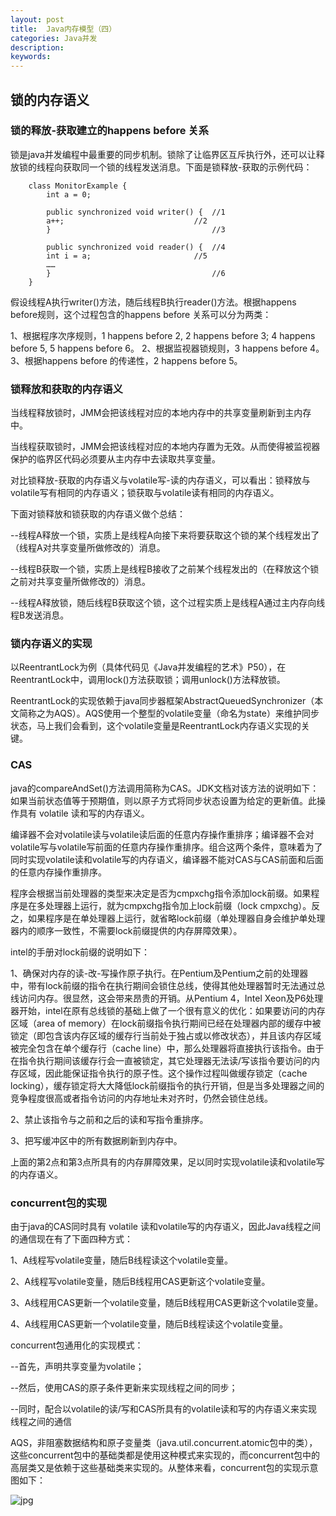 ```yaml
---
layout: post
title:  Java内存模型（四）
categories: Java并发
description: 
keywords: 
---
```



## 锁的内存语义

### 锁的释放-获取建立的happens before 关系

锁是java并发编程中最重要的同步机制。锁除了让临界区互斥执行外，还可以让释放锁的线程向获取同一个锁的线程发送消息。下面是锁释放-获取的示例代码：

		class MonitorExample {
		    int a = 0;

		    public synchronized void writer() {  //1
			a++;                             //2
		    }                                    //3

		    public synchronized void reader() {  //4
			int i = a;                       //5
			……
		    }                                    //6
		}

假设线程A执行writer()方法，随后线程B执行reader()方法。根据happens before规则，这个过程包含的happens before 关系可以分为两类：

1、根据程序次序规则，1 happens before 2, 2 happens before 3; 4 happens before 5, 5 happens before 6。
2、根据监视器锁规则，3 happens before 4。
3、根据happens before 的传递性，2 happens before 5。

### 锁释放和获取的内存语义

当线程释放锁时，JMM会把该线程对应的本地内存中的共享变量刷新到主内存中。

当线程获取锁时，JMM会把该线程对应的本地内存置为无效。从而使得被监视器保护的临界区代码必须要从主内存中去读取共享变量。

对比锁释放-获取的内存语义与volatile写-读的内存语义，可以看出：锁释放与volatile写有相同的内存语义；锁获取与volatile读有相同的内存语义。

下面对锁释放和锁获取的内存语义做个总结：

--线程A释放一个锁，实质上是线程A向接下来将要获取这个锁的某个线程发出了（线程A对共享变量所做修改的）消息。

--线程B获取一个锁，实质上是线程B接收了之前某个线程发出的（在释放这个锁之前对共享变量所做修改的）消息。

--线程A释放锁，随后线程B获取这个锁，这个过程实质上是线程A通过主内存向线程B发送消息。

### 锁内存语义的实现

以ReentrantLock为例（具体代码见《Java并发编程的艺术》P50），在ReentrantLock中，调用lock()方法获取锁；调用unlock()方法释放锁。

ReentrantLock的实现依赖于java同步器框架AbstractQueuedSynchronizer（本文简称之为AQS）。AQS使用一个整型的volatile变量（命名为state）来维护同步状态，马上我们会看到，这个volatile变量是ReentrantLock内存语义实现的关键。

### CAS

java的compareAndSet()方法调用简称为CAS。JDK文档对该方法的说明如下：如果当前状态值等于预期值，则以原子方式将同步状态设置为给定的更新值。此操作具有 volatile 读和写的内存语义。

编译器不会对volatile读与volatile读后面的任意内存操作重排序；编译器不会对volatile写与volatile写前面的任意内存操作重排序。组合这两个条件，意味着为了同时实现volatile读和volatile写的内存语义，编译器不能对CAS与CAS前面和后面的任意内存操作重排序。

程序会根据当前处理器的类型来决定是否为cmpxchg指令添加lock前缀。如果程序是在多处理器上运行，就为cmpxchg指令加上lock前缀（lock cmpxchg）。反之，如果程序是在单处理器上运行，就省略lock前缀（单处理器自身会维护单处理器内的顺序一致性，不需要lock前缀提供的内存屏障效果）。

intel的手册对lock前缀的说明如下：

1、确保对内存的读-改-写操作原子执行。在Pentium及Pentium之前的处理器中，带有lock前缀的指令在执行期间会锁住总线，使得其他处理器暂时无法通过总线访问内存。很显然，这会带来昂贵的开销。从Pentium 4，Intel Xeon及P6处理器开始，intel在原有总线锁的基础上做了一个很有意义的优化：如果要访问的内存区域（area of memory）在lock前缀指令执行期间已经在处理器内部的缓存中被锁定（即包含该内存区域的缓存行当前处于独占或以修改状态），并且该内存区域被完全包含在单个缓存行（cache line）中，那么处理器将直接执行该指令。由于在指令执行期间该缓存行会一直被锁定，其它处理器无法读/写该指令要访问的内存区域，因此能保证指令执行的原子性。这个操作过程叫做缓存锁定（cache locking），缓存锁定将大大降低lock前缀指令的执行开销，但是当多处理器之间的竞争程度很高或者指令访问的内存地址未对齐时，仍然会锁住总线。

2、禁止该指令与之前和之后的读和写指令重排序。

3、把写缓冲区中的所有数据刷新到内存中。

上面的第2点和第3点所具有的内存屏障效果，足以同时实现volatile读和volatile写的内存语义。

### concurrent包的实现

由于java的CAS同时具有 volatile 读和volatile写的内存语义，因此Java线程之间的通信现在有了下面四种方式：

1、A线程写volatile变量，随后B线程读这个volatile变量。

2、A线程写volatile变量，随后B线程用CAS更新这个volatile变量。

3、A线程用CAS更新一个volatile变量，随后B线程用CAS更新这个volatile变量。

4、A线程用CAS更新一个volatile变量，随后B线程读这个volatile变量。

concurrent包通用化的实现模式：

--首先，声明共享变量为volatile；

--然后，使用CAS的原子条件更新来实现线程之间的同步；

--同时，配合以volatile的读/写和CAS所具有的volatile读和写的内存语义来实现线程之间的通信

AQS，非阻塞数据结构和原子变量类（java.util.concurrent.atomic包中的类），这些concurrent包中的基础类都是使用这种模式来实现的，而concurrent包中的高层类又是依赖于这些基础类来实现的。从整体来看，concurrent包的实现示意图如下：

![jpg](/image/posts/java/55.png)

